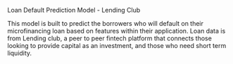 Loan Default Prediction Model - Lending Club

This model is built to predict the borrowers who will default on their microfinancing loan based on features within their application. Loan data is from Lending club, a peer to peer fintech platform that connects those looking to provide capital as an investment, and those who need short term liquidity.  
